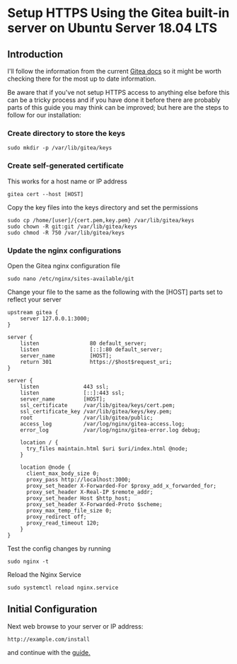 # Setup HTTPS Using the Gitea built-in server on Ubuntu Server 18.04 LTS

## Introduction
I'll follow the information from the current
[Gitea docs](https://docs.gitea.io/en-us/https-setup/) so it might be worth
checking there for the most up to date information.

Be aware that if you've not setup HTTPS access to anything else before this can be a tricky process and if you have done it before there are probably parts
of this guide you may think can be improved; but here are the steps to follow for our installation:
### Create directory to store the keys
```
sudo mkdir -p /var/lib/gitea/keys
```

### Create self-generated certificate
This works for a host name or IP address
```
gitea cert --host [HOST]
```

Copy the key files into the keys directory and set the permissions
```
sudo cp /home/[user]/{cert.pem,key.pem} /var/lib/gitea/keys
sudo chown -R git:git /var/lib/gitea/keys
sudo chmod -R 750 /var/lib/gitea/keys
```

### Update the nginx configurations
Open the Gitea nginx configuration file
```
sudo nano /etc/nginx/sites-available/git
```

Change your file to the same as the following with the [HOST] parts
set to reflect your server
```
upstream gitea {
    server 127.0.0.1:3000;
}

server {
    listen                80 default_server;
    listen                [::]:80 default_server;
    server_name           [HOST];
    return 301            https://$host$request_uri;  
}

server {
    listen              443 ssl;
    listen              [::]:443 ssl;
    server_name         [HOST];
    ssl_certificate     /var/lib/gitea/keys/cert.pem;
    ssl_certificate_key /var/lib/gitea/keys/key.pem;
    root                /var/lib/gitea/public;
    access_log          /var/log/nginx/gitea-access.log;
    error_log           /var/log/nginx/gitea-error.log debug;

    location / {
      try_files maintain.html $uri $uri/index.html @node;
    }

    location @node {
      client_max_body_size 0;
      proxy_pass http://localhost:3000;
      proxy_set_header X-Forwarded-For $proxy_add_x_forwarded_for;
      proxy_set_header X-Real-IP $remote_addr;
      proxy_set_header Host $http_host;
      proxy_set_header X-Forwarded-Proto $scheme;
      proxy_max_temp_file_size 0;
      proxy_redirect off;
      proxy_read_timeout 120;
    }
}
```

Test the config changes by running
```
sudo nginx -t
```

Reload the Nginx Service
```
sudo systemctl reload nginx.service
```

## Initial Configuration
Next web browse to your server or IP address:
```
http://example.com/install
```
and continue with the [guide.](/configuration/01-InitialConfiguration.md)
